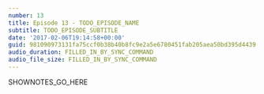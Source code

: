 ```yaml
---
number: 13
title: Episode 13 - TODO_EPISODE_NAME
subtitle: TODO_EPISODE_SUBTITLE
date: '2017-02-06T19:14:58+00:00'
guid: 981090973131fa75ccf0b38b40b8fc9e2a5e6780451fab205aea50bd395d4439
audio_duration: FILLED_IN_BY_SYNC_COMMAND
audio_file_size: FILLED_IN_BY_SYNC_COMMAND
---
```


SHOWNOTES_GO_HERE
